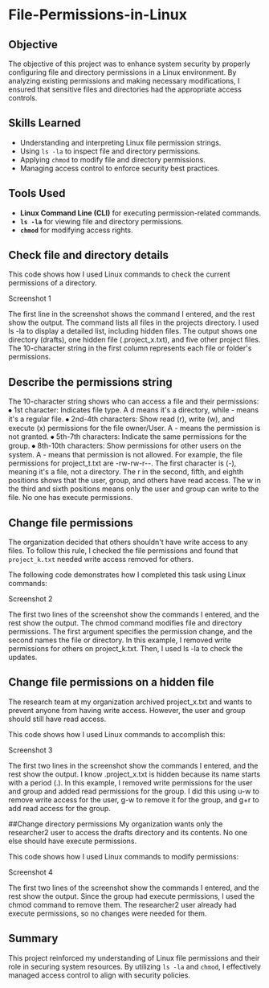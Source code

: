 # File-Permissions-in-Linux

## Objective
The objective of this project was to enhance system security by properly configuring file and directory permissions in a Linux environment. By analyzing existing permissions and making necessary modifications, I ensured that sensitive files and directories had the appropriate access controls.

## Skills Learned
- Understanding and interpreting Linux file permission strings.
- Using `ls -la` to inspect file and directory permissions.
- Applying `chmod` to modify file and directory permissions.
- Managing access control to enforce security best practices.

## Tools Used
- **Linux Command Line (CLI)** for executing permission-related commands.
- **`ls -la`** for viewing file and directory permissions.
- **`chmod`** for modifying access rights.

## Check file and directory details
This code shows how I used Linux commands to check the current permissions of a directory.

Screenshot 1

The first line in the screenshot shows the command I entered, and the rest show the output. The command lists all files in the projects directory. I used ls -la to display a detailed list, including hidden files. The output shows one directory (drafts), one hidden file (.project_x.txt), and five other project files. The 10-character string in the first column represents each file or folder's permissions.
## Describe the permissions string
The 10-character string shows who can access a file and their permissions:
⦁	1st character: Indicates file type. A d means it's a directory, while - means it's a regular file.
⦁	2nd-4th characters: Show read (r), write (w), and execute (x) permissions for the file owner/User. A - means the permission is not granted.
⦁	5th-7th characters: Indicate the same permissions for the group.
⦁	8th-10th characters: Show permissions for other users on the system. A - means that permission is not allowed.
For example, the file permissions for project_t.txt are -rw-rw-r--. The first character is (-), meaning it's a file, not a directory. The r in the second, fifth, and eighth positions shows that the user, group, and others have read access. The w in the third and sixth positions means only the user and group can write to the file. No one has execute permissions.

## Change file permissions
The organization decided that others shouldn't have write access to any files. To follow this rule, I checked the file permissions and found that `project_k.txt` needed write access removed for others.

The following code demonstrates how I completed this task using Linux commands:

 Screenshot 2

The first two lines of the screenshot show the commands I entered, and the rest show the output. The chmod command modifies file and directory permissions. The first argument specifies the permission change, and the second names the file or directory. In this example, I removed write permissions for others on project_k.txt. Then, I used ls -la to check the updates.

## Change file permissions on a hidden file
The research team at my organization archived project_x.txt and wants to prevent anyone from having write access. However, the user and group should still have read access.

This code shows how I used Linux commands to accomplish this:

 Screenshot 3

The first two lines in the screenshot show the commands I entered, and the rest show the output. I know .project_x.txt is hidden because its name starts with a period (.). In this example, I removed write permissions for the user and group and added read permissions for the group. I did this using u-w to remove write access for the user, g-w to remove it for the group, and g+r to add read access for the group.

##Change directory permissions
My organization wants only the researcher2 user to access the drafts directory and its contents. No one else should have execute permissions.

This code shows how I used Linux commands to modify permissions:

 Screenshot 4

The first two lines of the screenshot show the commands I entered, and the rest show the output. Since the group had execute permissions, I used the chmod command to remove them. The researcher2 user already had execute permissions, so no changes were needed for them.



## Summary
This project reinforced my understanding of Linux file permissions and their role in securing system resources. By utilizing `ls -la` and `chmod`, I effectively managed access control to align with security policies.
